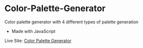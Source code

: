 # Color-Palette-Generator

Color palette generator with 4 different types of palette generation  

- Made with JavaScript

Live Site: [Color Palette Generator](https://pooria98.github.io/Color-Palette-Generator/)
